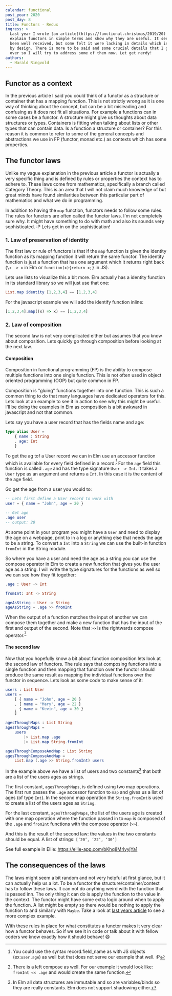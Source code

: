 ```yaml
---
calendar: functional
post_year: 2020
post_day: 8
title: Functors - Redux
ingress: >
  Last year I wrote [an article](https://functional.christmas/2019/20) trying to
  explain functors in simple terms and show why they are useful. It seem to have
  been well received, but some felt it were lacking in details which is true and
  by design. There is more to be said and some crucial details that I glossed
  over so I will try to address some of them now. Let get nerdy!
authors:
  - Harald Ringvold
---
```

## Functor as a context

In the previous article I said you could think of a functor as a structure or container that has a mapping function. This is not strictly wrong as it is one way of thinking about the concept, but can be a bit misleading and confusing as it does not fit all situations. For example a functions can in some cases be a functor. A structure might give us thoughts about data structures or types. Containers is fitting when talking about lists or other types that can contain data. Is a function a structure or container? For this reason it is common to refer to some of the general concepts and abstractions we use in FP (functor, monad etc.) as contexts which has some properties.

## The functor laws

Unlike my vague explanation in the previous article a functor is actually a very specific thing and is defined by rules or properties the context has to adhere to. These laws come from mathematics, specifically a branch called Category Theory. This is an area that I will not claim much knowledge of but great minds have found similarities between this particular part of mathematics and what we do in programming. 

In addition to having the `map` function, functors needs to follow some rules.
The rules for functors are often called the functor laws. I'm not completely sure why. It might have something to do with math and also its sounds very sophisticated. :P Lets get in on the sophistication!

### 1. Law of preservation of identity

The first law or rule of functors is that if the `map` function is given the identity function as its mapping function it will return the same functor. 
The identity function is just a function that has one argument which it returns right back (`\x -> x` in Elm or `function(x){return x;}` in JS).

Lets use lists to visualize this a bit more. Elm actually has a identity function in its standard library so we will just use that one:

```elm
List.map identity [1,2,3,4] == [1,2,3,4]
```

For the javascript example we will add the identify function inline:

```javascript
[1,2,3,4].map((x) => x) == [1,2,3,4]
```

### 2. Law of composition

The second law is not very complicated either but assumes that you know about composition. Lets quickly go through composition before looking at the next law.

#### Composition

Composition in functional programming (FP) is the ability to compose multiple functions into one single function. This is not often used in object oriented programming (OOP) but quite common in FP. 

Composition is "gluing" functions together into one function. This is such a common thing to do that many languages have dedicated operators for this. Lets look at an example to see it in action to see why this might be useful. I'll be doing the examples in Elm as composition is a bit awkward in javascript and not that common.

Lets say you have a user record that has the fields name and age:

```elm
type alias User = 
    { name : String
    , age: Int
    }
```

To get the ag tof a User record we can in Elm use an accessor function which is available for every field defined in a record.<sup>[^accessor]</sup> For the `age` field this function is called `.age` and has the type signature `User -> Int`. It takes a `User` type as an argument and returns a `Int`. In this case it is the content of the age field.

Go get the age from a user you would to: 

```elm
-- Lets first define a User record to work with
user = { name = "John", age = 20 }

-- Get age
.age user
-- output: 20
```

At some point in your program you might have a `User` and need to display the age on a webpage, print to in a log or anything else that needs the age to be a string. To convert a `Int` into a `String` we can use the built-in function `fromInt` in the String module. 

So where you have a user and need the age as a string you can use the compose operator in Elm to create a new function that gives you the user age as a string. I will write the type signatures for the functions as well so we can see how they fit together: 

```elm
.age : User -> Int

fromInt: Int -> String

ageAsString : User -> String
ageAsString = .age >> fromInt
```

When the output of a function matches the input of another we can compose them together and make a new function that has the input of the first and output of the second. Note that `>>` is the rightwards compose operator.<sup>[^composeop]</sup>

#### The second law

Now that you hopefully know a bit about function composition lets look at the second law of functors. The rule says that composing functions into a single function and then mapping that function over the functor should produce the same result as mapping the individual functions over the functor in sequence. Lets look as some code to make sense of it:

```elm
users : List User
users = 
    [ { name = "John", age = 20 }
    , { name = "Mary", age = 22 }
    , { name = "Kevin", age = 30 }
    ]

agesThroughMaps : List String
agesThroughMaps = 
    users
        |> List.map .age
        |> List.map String.fromInt

agesThroughComposeAndMap : List String
agesThroughComposeAndMap = 
	List.map (.age >> String.fromInt) users
```

In the example above we have a list of users and two constants[^const] that both are a list of the users ages as strings. 

The first constant, `agesThroughMaps`, is defined using two map operations. The first run passes the `.age` accessor function to `map` and gives us a list of ages (of type `Int`). In the second map operation the `String.fromInt`is used to create a list of the users ages as `String`. 

For the last constant, `agesTthroughMaps`, the list of the users age is created with one map operation where the function passed in to `map` is composed of the `.age` and `fromInt` functions with the compose operator (`>>`). 

And this is the result of the second law: the values in the two constants should be equal. A list of strings: `[‘20’, ‘22’, ‘30’]`

See full example in Ellie: <https://ellie-app.com/bKhq8M4vyjYa1>

## The consequences of the laws

The laws might seem a bit random and not very helpful at first glance, but it can actually help us a lot. To be a functor the structure/container/context has to follow these laws. It can not do anything weird with the function that is passed inn. The only thing it can do is apply the function to the value in the context. The functor might have some extra logic around when to apply the function. A list might be empty so there would be nothing to apply the function to and similarly with `Maybe`. Take a look at [last years article](https://functional.christmas/2019/20) to see a more complex example.

With these rules in place for what constitutes a functor makes it very clear how a functor behaves. So if we see it in code or talk about it with fellow coders we know exactly how it should behave! 😄

[^accessor]: You could use the syntax record.field_name as with JS objects (ex:`user.age`) as well but that does not serve our example that well. :P
[^composeop]: There is a left compose as well. For our example it would look like: `fromInt << .age` and would create the same function.
[^const]: In Elm all data structures are immutable and so are variables/binds so they are really constants. Elm does not support shadowing either.